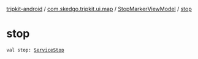 [tripkit-android](../../index.md) / [com.skedgo.tripkit.ui.map](../index.md) / [StopMarkerViewModel](index.md) / [stop](./stop.md)

# stop

`val stop: `[`ServiceStop`](../-service-stop/index.md)